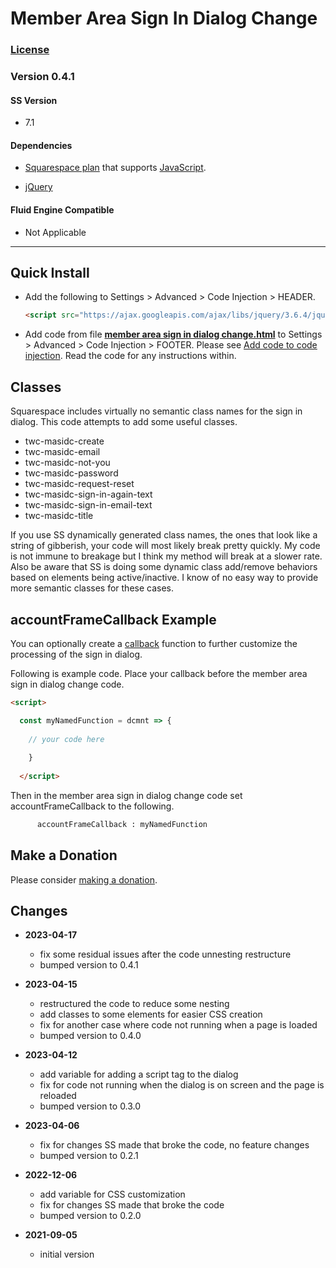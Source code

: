 # Member Area Sign In Dialog Change

### [License][1]
    
### Version 0.4.1

#### SS Version

  * 7.1

#### Dependencies

  * [Squarespace plan][2] that supports [JavaScript][3].
  
  * [jQuery][4]

#### Fluid Engine Compatible

  * Not Applicable

---

## Quick Install

* Add the following to Settings > Advanced > Code Injection > HEADER.
  
  ```html
  <script src="https://ajax.googleapis.com/ajax/libs/jquery/3.6.4/jquery.min.js"></script>
  ```
  
* Add code from file **[member area sign in dialog change.html][5]** to
  Settings > Advanced > Code Injection > FOOTER. Please see [Add code to code
  injection][6]. Read the code for any instructions within.

## Classes

Squarespace includes virtually no semantic class names for the sign in dialog.
This code attempts to add some useful classes.

  * twc-masidc-create
  * twc-masidc-email
  * twc-masidc-not-you
  * twc-masidc-password
  * twc-masidc-request-reset
  * twc-masidc-sign-in-again-text
  * twc-masidc-sign-in-email-text
  * twc-masidc-title

If you use SS dynamically generated class names, the ones that look like a
string of gibberish, your code will most likely break pretty quickly. My code is
not immune to breakage but I think my method will break at a slower rate. Also
be aware that SS is doing some dynamic class add/remove behaviors based on
elements being active/inactive. I know of no easy way to provide more semantic
classes for these cases.

## accountFrameCallback Example

You can optionally create a [callback][7] function to further customize the
processing of the sign in dialog.

Following is example code. Place your callback before the member area sign in
dialog change code.

```html
<script>

  const myNamedFunction = dcmnt => {
  
    // your code here
    
    }
    
  </script>

```

Then in the member area sign in dialog change code set accountFrameCallback to
the following.

```html
      accountFrameCallback : myNamedFunction
```

## Make a Donation

Please consider [making a donation][8].

## Changes

* **2023-04-17**

  * fix some residual issues after the code unnesting restructure
  * bumped version to 0.4.1

* **2023-04-15**

  * restructured the code to reduce some nesting
  * add classes to some elements for easier CSS creation
  * fix for another case where code not running when a page is loaded
  * bumped version to 0.4.0

* **2023-04-12**

  * add variable for adding a script tag to the dialog
  * fix for code not running when the dialog is on screen and the page is
    reloaded
  * bumped version to 0.3.0

* **2023-04-06**

  * fix for changes SS made that broke the code, no feature changes
  * bumped version to 0.2.1

* **2022-12-06**

  * add variable for CSS customization
  * fix for changes SS made that broke the code
  * bumped version to 0.2.0

* **2021-09-05**

  * initial version

[1]: https://github.com/tomsWebConsulting/twcsl/blob/main/LICENSE.txt#L1
[2]: https://www.squarespace.com/pricing
[3]: https://en.wikipedia.org/wiki/JavaScript
[4]: https://jquery.com/
[5]: member%20area%20sign%20in%20dialog%20change.html#L1
[6]: https://support.squarespace.com/hc/en-us/articles/205815908-Using-code-injection#toc-add-code-to-code-injection
[7]: https://en.wikipedia.org/wiki/Callback_(computer_programming)
[8]: https://github.com/tomsWebConsulting/twcsl#make-a-donation
